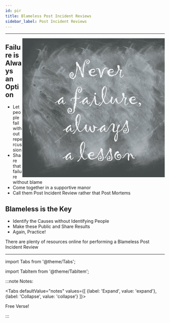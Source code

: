 ```yaml
---
id: pir
title: Blameless Post Incident Reviews
sidebar_label: Post Incident Reviews
---
```

___

<img src='../../img/transform/failure.png' alt="Transformation" align="right" width="450"/>

## Failure is Always an Option

- Let people fail without repercussion
- Share that failure without blame
- Come together in a supportive manor
- Call them Post Incident Review rather that Post Mortems

## Blameless is the Key

- Identify the Causes without Identifying People
- Make these Public and Share Results
- Again, Practice!

There are plenty of resources online for performing a Blameless Post Incident Review

___

import Tabs from '@theme/Tabs';

import TabItem from '@theme/TabItem';

:::note Notes:

<Tabs
  defaultValue="notes"
  values={[
    {label: 'Expand', value: 'expand'},
    {label: 'Collapse', value: 'collapse'}
  ]}>
  <TabItem value="expand">

  Free Verse!

  </TabItem>
</Tabs>

:::
